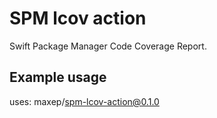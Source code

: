 # SPM lcov action

Swift Package Manager Code Coverage Report.

## Example usage

uses: maxep/spm-lcov-action@0.1.0